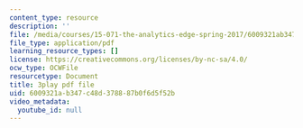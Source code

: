 ```yaml
---
content_type: resource
description: ''
file: /media/courses/15-071-the-analytics-edge-spring-2017/6009321ab347c48d378887b0f6d5f52b_D2FQ-JnltPw.pdf
file_type: application/pdf
learning_resource_types: []
license: https://creativecommons.org/licenses/by-nc-sa/4.0/
ocw_type: OCWFile
resourcetype: Document
title: 3play pdf file
uid: 6009321a-b347-c48d-3788-87b0f6d5f52b
video_metadata:
  youtube_id: null
---
```

